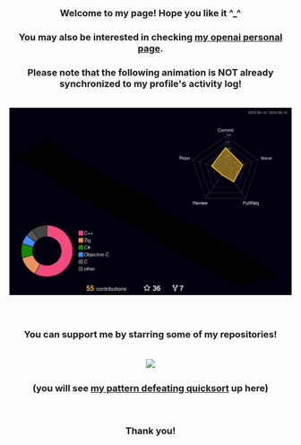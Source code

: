 <div align="center">
  <!--<img src="./typing.svg" alt="Typing SVG" />-->

  <br />
  
  <h3> Welcome to my page! Hope you like it ^_^ </h3>
    <h3> You may also be interested in checking <a href="https://community.openai.com/u/nranzo/summary">my openai personal page</a>. </h3>      
        <h3> Please note that the following animation is NOT already synchronized to my profile's activity log! </h3>

  <br />
  
  <img src="./nRanzo_3d_contrib/profile-night-rainbow.svg" alt="Contribution Calendar"/>

  <br />
  <br />
  <br />

  <h3> You can support me by starring some of my repositories! </h3>

  <br />
  
  <img src="./pattern-defeating-quicksort/qcksort.gif" width=auto height=auto />

  <h3> (you will see <a href="https://github.com/nRanzo/pattern-defeating-quicksort">my pattern defeating quicksort</a> up here) </h3>
  
  <br />
  
  <h3> Thank you! </h3>
</div>

